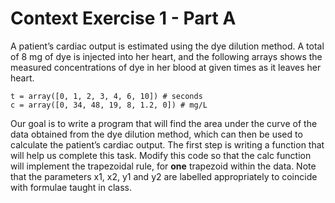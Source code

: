 # Context Exercise 1 - Part A
A patient’s cardiac output is estimated using the dye dilution method. A total of 8 mg of dye is injected into her heart, and the following arrays shows the measured concentrations of dye in her blood at given times as it leaves her heart.

```
t = array([0, 1, 2, 3, 4, 6, 10]) # seconds
c = array([0, 34, 48, 19, 8, 1.2, 0]) # mg/L
```

Our goal is to write a program that will find the area under the curve of the data obtained from the dye dilution method, which can then be used to calculate the patient’s cardiac output.
The first step is writing a function that will help us complete this task. Modify this code so that the calc function will implement the trapezoidal rule, for **one** trapezoid within the data. Note that the parameters x1, x2, y1 and y2 are labelled appropriately to coincide with formulae taught in class.
